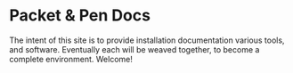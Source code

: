# Packet & Pen Docs

The intent of this site is to provide installation documentation
various tools, and software. Eventually each will be weaved together,
to become a complete environment. Welcome!
